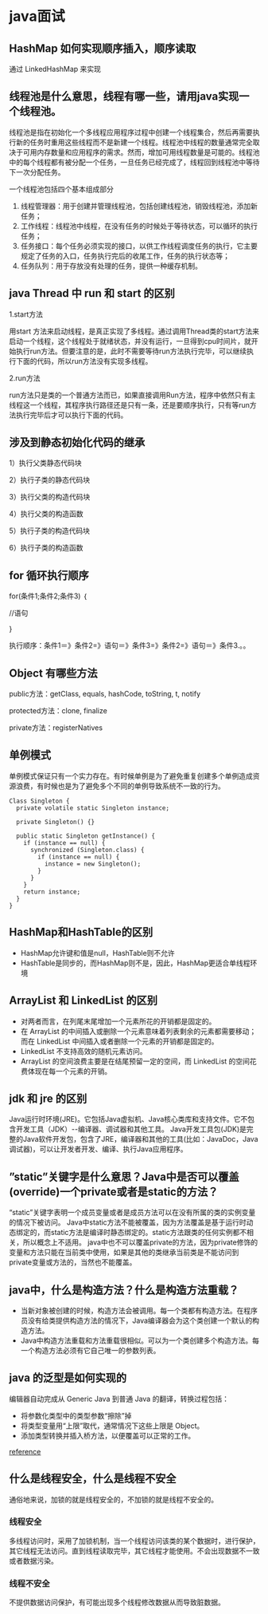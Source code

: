 # java面试

## HashMap 如何实现顺序插入，顺序读取

通过 LinkedHashMap 来实现

## 线程池是什么意思，线程有哪一些，请用java实现一个线程池。

线程池是指在初始化一个多线程应用程序过程中创建一个线程集合，然后再需要执行新的任务时重用这些线程而不是新建一个线程。线程池中线程的数量通常完全取决于可用内存数量和应用程序的需求。然而，增加可用线程数量是可能的。线程池中的每个线程都有被分配一个任务，一旦任务已经完成了，线程回到线程池中等待下一次分配任务。

一个线程池包括四个基本组成部分

1. 线程管理器：用于创建并管理线程池，包括创建线程池，销毁线程池，添加新任务；
2. 工作线程：线程池中线程，在没有任务的时候处于等待状态，可以循环的执行任务；
3. 任务接口：每个任务必须实现的接口，以供工作线程调度任务的执行，它主要规定了任务的入口，任务执行完后的收尾工作，任务的执行状态等；
4. 任务队列：用于存放没有处理的任务，提供一种缓存机制。

## java Thread 中 run 和 start 的区别

1.start方法

用start 方法来启动线程，是真正实现了多线程。通过调用Thread类的start方法来启动一个线程，这个线程处于就绪状态，并没有运行，一旦得到cpu时间片，就开始执行run方法。但要注意的是，此时不需要等待run方法执行完毕，可以继续执行下面的代码，所以run方法没有实现多线程。

2.run方法

run方法只是类的一个普通方法而已，如果直接调用Run方法，程序中依然只有主线程这一个线程，其程序执行路径还是只有一条，还是要顺序执行，只有等run方法执行完毕后才可以执行下面的代码。

## 涉及到静态初始化代码的继承

1）执行父类静态代码块

2）执行子类的静态代码块

3）执行父类的构造代码块

4）执行父类的构造函数

5）执行子类的构造代码块

6）执行子类的构造函数

## for 循环执行顺序

for(条件1;条件2;条件3) ｛

  //语句

}

执行顺序：条件1＝》条件2=》语句＝》条件3=》条件2=》语句＝》条件3.。。

## Object 有哪些方法

public方法：getClass, equals, hashCode, toString, t, notify

protected方法：clone, finalize

private方法：registerNatives

## 单例模式

单例模式保证只有一个实力存在。有时候单例是为了避免重复创建多个单例造成资源浪费，有时候也是为了避免多个不同的单例导致系统不一致的行为。

```
Class Singleton {
  private volatile static Singleton instance;
  
  private Singleton() {}
  
  public static Singleton getInstance() {
    if (instance == null) {
      synchronized (Singleton.class) {
        if (instance == null) {
          instance = new Singleton();
        }
      }
    }
    return instance;
  }
}
```

## HashMap和HashTable的区别

* HashMap允许键和值是null，HashTable则不允许
* HashTable是同步的，而HashMap则不是，因此，HashMap更适合单线程环境

## ArrayList 和 LinkedList 的区别
* 对两者而言，在列尾末尾增加一个元素所花的开销都是固定的。
* 在 ArrayList 的中间插入或删除一个元素意味着列表剩余的元素都需要移动；而在 LinkedList 中间插入或者删除一个元素的开销都是固定的。
* LinkedList 不支持高效的随机元素访问。
* ArrayList 的空间浪费主要是在结尾预留一定的空间，而 LinkedList 的空间花费体现在每一个元素的开销。

## jdk 和 jre 的区别
Java运行时环境(JRE)。它包括Java虚拟机、Java核心类库和支持文件。它不包含开发工具（JDK）--编译器、调试器和其他工具。
Java开发工具包(JDK)是完整的Java软件开发包，包含了JRE，编译器和其他的工具(比如：JavaDoc，Java调试器)，可以让开发者开发、编译、执行Java应用程序。

## ”static”关键字是什么意思？Java中是否可以覆盖(override)一个private或者是static的方法？ 
“static”关键字表明一个成员变量或者是成员方法可以在没有所属的类的实例变量的情况下被访问。
Java中static方法不能被覆盖，因为方法覆盖是基于运行时动态绑定的，而static方法是编译时静态绑定的。static方法跟类的任何实例都不相关，所以概念上不适用。
java中也不可以覆盖private的方法，因为private修饰的变量和方法只能在当前类中使用，如果是其他的类继承当前类是不能访问到private变量或方法的，当然也不能覆盖。 

## java中，什么是构造方法？什么是构造方法重载？
* 当新对象被创建的时候，构造方法会被调用。每一个类都有构造方法。在程序员没有给类提供构造方法的情况下，Java编译器会为这个类创建一个默认的构造方法。
* Java中构造方法重载和方法重载很相似。可以为一个类创建多个构造方法。每一个构造方法必须有它自己唯一的参数列表。

## java 的泛型是如何实现的

编辑器自动完成从 Generic Java 到普通 Java 的翻译，转换过程包括：
* 将参数化类型中的类型参数“擦除”掉
* 将类型变量用“上限”取代，通常情况下这些上限是 Object。
* 添加类型转换并插入桥方法，以便覆盖可以正常的工作。

[reference](https://www.ibm.com/developerworks/cn/java/j-lo-gj/)

## 什么是线程安全，什么是线程不安全

通俗地来说，加锁的就是线程安全的，不加锁的就是线程不安全的。

### 线程安全

多线程访问时，采用了加锁机制，当一个线程访问该类的某个数据时，进行保护，其它线程无法访问。直到线程读取完毕，其它线程才能使用。不会出现数据不一致或者数据污染。

### 线程不安全

不提供数据访问保护，有可能出现多个线程修改数据从而导致脏数据。

